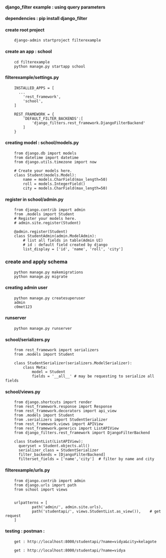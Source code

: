 ####  django_filter example : using query parameters

#### dependencies : pip install django_filter

#### create root project

        django-admin startproject filterexample

#### create an app : school

        cd filterexample
        python manage.py startapp school

#### filterexample/settings.py

        INSTALLED_APPS = [
          ...
            'rest_framework',
            'school',
        ]

		REST_FRAMEWORK = {
			'DEFAULT_FILTER_BACKENDS':[
				'django_filters.rest_framework.DjangoFilterBackend'
			]
		}



#### creating model : school/models.py


        from django.db import models
        from datetime import datetime
        from django.utils.timezone import now

        # Create your models here.
        class Student(models.Model):
            name = models.CharField(max_length=50)
            roll = models.IntegerField()
            city = models.CharField(max_length=50)




#### register in school/admin.py 

        from django.contrib import admin
        from .models import Student
        # Register your models here.
        # admin.site.register(Student)

        @admin.register(Student)
        class StudentAdmin(admin.ModelAdmin):
            # list all fields in table(Admin UI)
            # id : default field created by django
            list_display = ['id', 'name', 'roll', 'city']



### create and apply schema

        python manage.py makemigrations
        python manage.py migrate

#### creating admin user

        python manage.py createsuperuser
        admin 
        c0met123

#### runserver

        python manage.py runserver

#### school/serializers.py

        from rest_framework import serializers
        from .models import Student

        class StudentSerializer(serializers.ModelSerializer):
            class Meta:
                model = Student
                fields = '__all__' # may be requesting to serialize all fields



#### school/views.py

        from django.shortcuts import render
        from rest_framework.response import Response
        from rest_framework.decorators import api_view
        from .models import Student
        from .serializers import StudentSerializer
        from rest_framework.views import APIView
        from rest_framework.generics import ListAPIView
        from django_filters.rest_framework import DjangoFilterBackend

        class StudentList(ListAPIView):
          queryset = Student.objects.all()
          serializer_class = StudentSerializer
          filter_backends = [DjangoFilterBackend]
          filterset_fields = ['name','city']  # filter by name and city

#### filterexample/urls.py

        from django.contrib import admin
        from django.urls import path
        from school import views


        urlpatterns = [
                path('admin/', admin.site.urls),
                path('studentapi/', views.StudentList.as_view()),    # get request
        ]


#### testing : postman : 

        get : http://localhost:8000/studentapi/?name=vidya&city=kelagote

        get : http://localhost:8000/studentapi/?name=vidya
